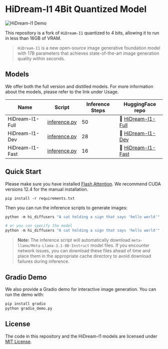 # HiDream-I1 4Bit Quantized Model

![HiDream-I1 Demo](assets/demo.jpg)


This repository is a fork of `HiDream-I1` quantized to 4 bits, allowing it to run in less than 16GB of VRAM.

> `HiDream-I1` is a new open-source image generative foundation model with 17B parameters that achieves state-of-the-art image generation quality within seconds.

## Models

We offer both the full version and distilled models. For more information about the models, please refer to the link under Usage.

| Name            | Script                                             | Inference Steps | HuggingFace repo       |
| --------------- | -------------------------------------------------- | --------------- | ---------------------- |
| HiDream-I1-Full | [inference.py](./inference.py)                     | 50              | 🤗 [HiDream-I1-Full](https://huggingface.co/HiDream-ai/HiDream-I1-Full)  |
| HiDream-I1-Dev  | [inference.py](./inference.py)                     | 28              | 🤗 [HiDream-I1-Dev](https://huggingface.co/HiDream-ai/HiDream-I1-Dev) |
| HiDream-I1-Fast | [inference.py](./inference.py)                     | 16              | 🤗 [HiDream-I1-Fast](https://huggingface.co/HiDream-ai/HiDream-I1-Fast) |


## Quick Start
Please make sure you have installed [Flash Attention](https://github.com/Dao-AILab/flash-attention). We recommend CUDA versions 12.4 for the manual installation.
```
pip install -r requirements.txt
```

Then you can run the inference scripts to generate images:

``` python 
python -m hi_diffusers "A cat holding a sign that says 'hello world'"

# or you can specify the model
python -m hi_diffusers "A cat holding a sign that says 'hello world'" -m fast
```

> **Note:** The inference script will automatically download `meta-llama/Meta-Llama-3.1-8B-Instruct` model files. If you encounter network issues, you can download these files ahead of time and place them in the appropriate cache directory to avoid download failures during inference.

## Gradio Demo

We also provide a Gradio demo for interactive image generation. You can run the demo with:

``` python
pip install gradio
python gradio_demo.py 
```


## License

The code in this repository and the HiDream-I1 models are licensed under [MIT License](./LICENSE).
